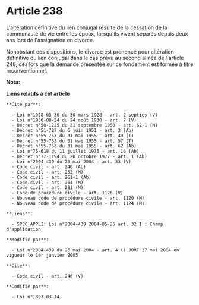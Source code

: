 # Article 238

L'altération définitive du lien conjugal résulte de la cessation de la communauté de vie entre les époux, lorsqu'ils vivent
séparés depuis deux ans lors de l'assignation en divorce. 

Nonobstant ces dispositions, le divorce est prononcé pour altération définitive du lien conjugal dans le cas prévu au second
alinéa de l'article 246, dès lors que la demande présentée sur ce fondement est formée à titre reconventionnel.

**Nota:**



**Liens relatifs à cet article**

	**Cité par**:

	  - Loi n°1928-03-30 du 30 mars 1928 - art. 2 septies (V)
	  - Loi n°1930-08-24 du 24 août 1930 - art. 7 (V)
	  - Décret n°50-1225 du 21 septembre 1950 - art. 62-1 (M)
	  - Décret n°51-727 du 6 juin 1951 - art. 2 (Ab)
	  - Décret n°55-753 du 31 mai 1955 - art. 40 (T)
	  - Décret n°55-753 du 31 mai 1955 - art. 57 (T)
	  - Décret n°55-753 du 31 mai 1955 - art. 62 (Ab)
	  - Loi n°75-618 du 11 juillet 1975 - art. 16 (Ab)
	  - Décret n°77-1194 du 20 octobre 1977 - art. 1 (Ab)
	  - Loi n°2004-439 du 26 mai 2004 - art. 33 (V)
	  - Code civil - art. 240 (Ab)
	  - Code civil - art. 252 (M)
	  - Code civil - art. 261-1 (Ab)
	  - Code civil - art. 264 (M)
	  - Code civil - art. 281 (M)
	  - Code de procédure civile - art. 1126 (V)
	  - Nouveau code de procédure civile - art. 1120 (M)
	  - Nouveau code de procédure civile - art. 1124 (M)

	**Liens**:

	  - SPEC_APPLI: Loi n°2004-439 2004-05-26 art. 32 I : Champ d'application

	**Modifié par**:

	  - Loi n°2004-439 du 26 mai 2004 - art. 4 () JORF 27 mai 2004 en vigueur le 1er janvier 2005

	**Cite**:

	  - Code civil - art. 246 (V)

	**Codifié par**:

	  - Loi n°1803-03-14
